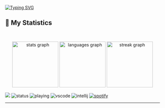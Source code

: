 [![Typing SVG](https://readme-typing-svg.demolab.com?font=Fira+Code&pause=1000&background=FF410000&width=435&lines=%22Hello+there!+%F0%9F%91%8B%22;%22I'm+RedolentHalo!%22;%22Welcome+to+my+github+profile!%22;%22I+am+developer+of+Puggu+bot%22)](https://git.io/typing-svg)
## 🔖 My Statistics
&nbsp;


<div align="center">
  <img src="https://github-readme-stats.vercel.app/api?username=brblacky&hide_title=false&hide_rank=false&show_icons=true&include_all_commits=true&count_private=true&disable_animations=false&theme=rose_pine&locale=en&hide_border=true&order=1" height="150" alt="stats graph"  />
  <img src="https://github-readme-stats.vercel.app/api/top-langs?username=brblacky&locale=en&hide_title=false&layout=compact&card_width=320&langs_count=5&theme=rose_pine&hide_border=true&order=2" height="150" alt="languages graph"  />
  <img src="https://streak-stats.demolab.com?user=brblacky&locale=en&mode=daily&theme=rose_pine&hide_border=true&border_radius=5&order=3" height="150" alt="streak graph"  />
</div>


![](https://komarev.com/ghpvc/?username=RedolentHalo&style=flat-square&abbreviated=true)
![status](https://dev.discordprofiles.me/badge/status/755718159641608202?style=flat-square)
![playing](https://dev.discordprofiles.me/badge/playing/755718159641608202?style=flat-square)
![vscode](https://dev.discordprofiles.me/badge/vscode/755718159641608202?style=flat-square)
![intellij](https://dev.discordprofiles.me/badge/intellij/755718159641608202?style=flat-square)
[![spotify](https://dev.discordprofiles.me/badge/spotify/755718159641608202tyle=flat-square)](https://dev.discordprofiles.me/openspotify/755718159641608202?style=flat-square)
  
  
  ------------------------------------------  
